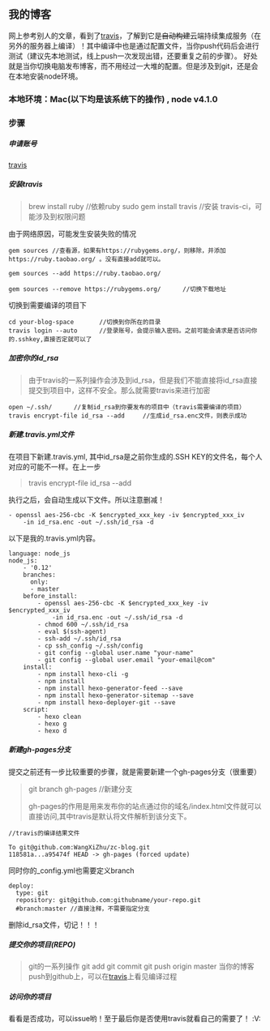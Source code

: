 ## 我的博客
网上参考别人的文章，看到了[travis](https://travis-ci.org/)，了解到它是<del>自动构建</del>云端持续集成服务（在另外的服务器上编译）！其中编译中也是通过配置文件，当你push代码后会进行测试（建议先本地测试，线上push一次发现出错，还要重复之前的步骤）。
好处就是当你切换电脑发布博客，而不用经过一大堆的配置。但是涉及到git，还是会在本地安装node环境。

### 本地环境：Mac(以下均是该系统下的操作) , node v4.1.0
### 步骤
##### 申请账号

[travis](https://travis-ci.org/)

##### 安装travis
 
> brew install ruby              //依赖ruby
> sudo gem install travis             //安装 travis-ci，可能涉及到权限问题


由于网络原因，可能发生安装失败的情况
		
	gem sources //查看源，如果有https://rubygems.org/，则移除，并添加https://ruby.taobao.org/ 。没有直接add就可以。

	gem sources --add https://ruby.taobao.org/ 
		
	gem sources --remove https://rubygems.org/      //切换下载地址

切换到需要编译的项目下
	
	
	cd your-blog-space       //切换到你所在的目录
	travis login --auto      //登录账号，会提示输入密码。之前可能会请求是否访问你的.sshkey,直接否定就可以了


##### 加密你的id_rsa

> 由于travis的一系列操作会涉及到id_rsa，但是我们不能直接将id_rsa直接提交到项目中，这样不安全。那么就需要travis来进行加密
		
	open ~/.ssh/      //复制id_rsa到你要发布的项目中（travis需要编译的项目）
	travis encrypt-file id_rsa --add     //生成id_rsa.enc文件，则表示成功

##### 新建.travis.yml文件
在项目下新建.travis.yml,
其中id_rsa是之前你生成的.SSH KEY的文件名，每个人对应的可能不一样。在上一步

> travis encrypt-file id_rsa --add 

执行之后，会自动生成以下文件。所以注意删减！
	
	- openssl aes-256-cbc -K $encrypted_xxx_key -iv $encrypted_xxx_iv
		-in id_rsa.enc -out ~/.ssh/id_rsa -d


以下是我的.travis.yml内容。

	language: node_js
	node_js:
		- '0.12'
		branches:
		  only:
		  - master
		before_install:
			- openssl aes-256-cbc -K $encrypted_xxx_key -iv $encrypted_xxx_iv 
				-in id_rsa.enc -out ~/.ssh/id_rsa -d
			- chmod 600 ~/.ssh/id_rsa
			- eval $(ssh-agent)
			- ssh-add ~/.ssh/id_rsa
			- cp ssh_config ~/.ssh/config
			- git config --global user.name "your-name"
			- git config --global user.email "your-email@com"
		install:
			- npm install hexo-cli -g
			- npm install
			- npm install hexo-generator-feed --save
			- npm install hexo-generator-sitemap --save
			- npm install hexo-deployer-git --save
		script:
			- hexo clean
			- hexo g
			- hexo d

##### 新建gh-pages分支

提交之前还有一步比较重要的步骤，就是需要新建一个gh-pages分支（很重要）
> git branch gh-pages       //新建分支
> 		
> gh-pages的作用是用来发布你的站点通过你的域名/index.html文件就可以直接访问,其中travis是默认将文件解析到该分支下。
		
	//travis的编译结果文件
	
	To git@github.com:WangXiZhu/zc-blog.git
	118581a...a95474f HEAD -> gh-pages (forced update)

同时你的_config.yml也需要定义branch

  	deploy:
	  type: git
	  repository: git@github.com:githubname/your-repo.git
	  #branch:master //直接注释，不需要指定分支


删除id_rsa文件，切记！！！


##### 提交你的项目(REPO)

> git的一系列操作
> git add 
> git commit
> git push origin master
> 当你的博客push到github上，可以在[travis](https://travis-ci.org/)上看见编译过程

##### 访问你的项目

看看是否成功，可以issue哟！至于最后你是否使用travis就看自己的需要了！ :V:

